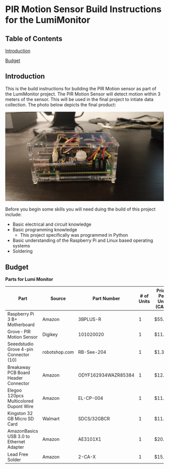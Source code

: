 # PIR Motion Sensor Build Instructions for the LumiMonitor

## Table of Contents
[Introduction](https://github.com/KyleV1999/LumiMonitor#Introduction)

[Budget](https://github.com/KyleV1999/LumiMonitor#Budget)


## Introduction

This is the build instructions for building the PIR Motion sensor as part of the LumiMonitor project. The PIR Motion Sensor will detect motion within 3 meters of the sensor. This will be used in the final project to intiate data collection. The photo below depicts the final product:

![Final Product](Images/box_sensormount.jpg)

Before you begin some skills you will need duing the build of this project include:
* Basic electrical and circuit knowledge
* Basic programming knowledge
  * This project specifically was programmed in Python
* Basic understanding of the Raspberry Pi and Linux based operating systems
* Soldering

## Budget
**Parts for Lumi Monitor**

| Part   | Source  | Part Number | # of Units | Price Per Unit (CAD)  | Taxes & Shipping (CAD) | Subtotal  | Link |
| ------ | ------- | ----------- | --------------- | --------------- | ---------------------- | --------- | ---- |
| Raspberry Pi 3 B+ Motherboard | Amazon | 3BPLUS-R | 1 | $55.97 | $7.28 | $63.25 | https://amzn.to/2kMYDtb |
| Grove ‐ PIR Motion Sensor | Digikey | 101020020 | 1 | $11.56 | $8.35 | $19.91 | https://bit.ly/2kKx8QV | 
| Seeedstudio Grove 4-pin Connector (10) | robotshop.com | RB-See-204 | 1 | $1.33 | $9.01 | $11.67 | https://bit.ly/32it9vh |
| Breakaway PCB Board Header Connector | Amazon | ODYF162934WAZR85384 | 1 | $12.80 | $4.18 | $16.98 | https://amzn.to/37IDlAd |
| Elegoo 120pcs Multicolored Dupont Wire | Amazon | EL-CP-004 | 1 | $11.95 | $4.36 | $16.31 | https://amzn.to/2qHYRop |
| Kingston 32 GB Micro SD Card | Walmart | SDCS/32GBCR | 1 | $11.98 | $2.98 | $14.96 | https://bit.ly/2souG61 / In Store |
| AmazonBasics USB 3.0 to Ethernet Adapter | Amazon | AE3101X1 | 1 | $20.05 | $4.53 | $24.58 | https://amzn.to/2Nwrq0A |
| Lead Free Solder | Amazon | 2-CA-X | 1 | $15.99 | $4.32 | $20.31 | https://amzn.to/37JXLJj |















